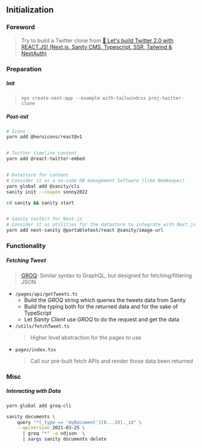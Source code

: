 
## Initialization

### Foreword

> Try to build a Twitter clone from [🔴 Let's build Twitter 2.0 with REACT.JS! (Next.js, Sanity CMS, Typescript, SSR, Tailwind & NextAuth)](https://www.youtube.com/watch?v=rCselwxbUgA)

### Preparation

##### Init

> `npx create-next-app --example with-tailwindcss proj-twitter-clone`

##### Post-init

```bash
# Icons
yarn add @heroicons/react@v1


# Twitter timeline content
yarn add @react-twitter-embed


# Datastore for content
# Consider it as a no-code DB management Software (like BeeKeeper)
yarn global add @sanity/cli
sanity init --coupon sonny2022

cd sanity && sanity start


# Sanity toolkit for Next.js
# Consider it as utilities for the datastore to integrate with Next.js
yarn add next-sanity @portabletext/react @sanity/image-url
```

### Functionality

##### Fetching Tweet

> [GROQ](https://dorelljames.com/blog/groq-a-graphql-alternative/): Similar syntax to GraphQL, but designed for fetching/filtering JSON

- `/pages/api/getTweets.ts`
  - Build the *GROQ* string which queries the tweets data from Sanity
  - Build the typing both for the returned data and for the sake of TypeScript
  - Let *Sanity Client* use *GROQ* to do the request and get the data
- `/utils/fetchTweet.ts`
  > Higher level abstraction for the pages to use
- `pages/index.tsx`
  > Call our pre-built fetch APIs and render those data been returned

### Misc

##### Interacting with Data

```bash
yarn global add groq-cli

sanity documents \
    query "*[_type == 'myDocument'][0...20]._id" \
    --apiVersion 2021-03-25 \
      | groq "*" -o ndjson  \
      | xargs sanity documents delete
``` 
